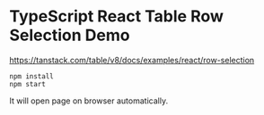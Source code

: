 TypeScript React Table Row Selection Demo
===========================================

https://tanstack.com/table/v8/docs/examples/react/row-selection

```
npm install
npm start
```

It will open page on browser automatically.
